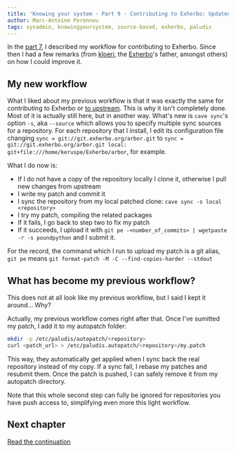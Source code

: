 ```yaml
---
title: 'Knowing your system - Part 9 - Contributing to Exherbo: Updated and smoother method'
author: Marc-Antoine Perennou
tags: sysadmin, knowingyoursystem, source-based, exherbo, paludis
---
```


In the [part 7](http://www.imagination-land.org/posts/2013-01-03-knowing-your-system---part-7---contributing-to-exherbo.html),
I described my workflow for contributing to Exherbo. Since then I had a few remarks (from [kloeri](http://kloeri.livejournal.com/),
the [Exherbo](http://www.exherbo.org/)'s father, amongst others) on how I could improve it.

## My new workflow

What I liked about my previous workflow is that it was exactly the same for contributing to Exherbo or [to upstream](http://www.imagination-land.org/posts/2013-01-10-knowing-your-system---part-8---on-the-road-to-upstream.html).
This is why it isn't completely done. Most of it is actually still here, but in another way. What's new is `cave sync`'s
option `-s`, aka `--source` which allows you to specify multiple sync sources for a repository.
For each repository that I install, I edit its configuration file changing `sync = git://git.exherbo.org/arbor.git` to
`sync = git://git.exherbo.org/arbor.git local: git+file:///home/keruspe/Exherbo/arbor`, for example.

What I do now is:

* If I do not have a copy of the repository locally I clone it, otherwise I pull new changes from upstream
* I write my patch and commit it
* I sync the repository from my local patched clone: `cave sync -s local <repository>`
* I try my patch, compiling the related packages
* If it fails, I go back to step two to fix my patch
* If it succeeds, I upload it with `git pe -<number_of_commits> | wgetpaste -r -s poundpython` and I submit it.

For the record, the command which I run to upload my patch is a git alias, `git pe` means `git format-patch -M -C --find-copies-harder --stdout`

## What has become my previous workflow?

This does not at all look like my previous workflow, but I said I kept it around… Why?

Actually, my previous workflow comes right after that. Once I've sumitted my patch, I add it to my autopatch folder: 

```bash
mkdir -p /etc/paludis/autopatch/<repository>
curl <patch_url> > /etc/paludis.autopatch/<repository>/my.patch
```

This way, they automatically get applied when I sync back the real repository instead of my copy. If a sync fail, I
rebase my patches and resubmit them. Once the patch is pushed, I can safely remove it from my autopatch directory.

Note that this whole second step can fully be ignored for repositories you have push access to, simplifying even more
this light workflow.

## Next chapter

[Read the continuation](http://www.imagination-land.org/posts/2013-01-31-knowing-your-system---part-10---native-multilib-system.html)
